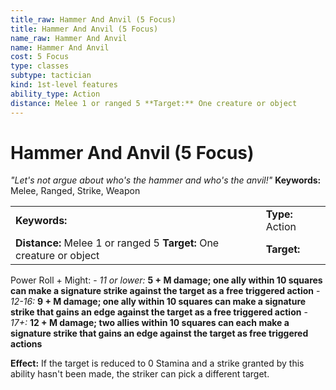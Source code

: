 ```yaml
---
title_raw: Hammer And Anvil (5 Focus)
title: Hammer And Anvil (5 Focus)
name_raw: Hammer And Anvil
name: Hammer And Anvil
cost: 5 Focus
type: classes
subtype: tactician
kind: 1st-level features
ability_type: Action
distance: Melee 1 or ranged 5 **Target:** One creature or object
---
```


# Hammer And Anvil (5 Focus)

*"Let's not argue about who's the hammer and who's the anvil!"* **Keywords:** Melee, Ranged, Strike, Weapon

|                                                                      |                  |
| :------------------------------------------------------------------- | :--------------- |
| **Keywords:**                                                        | **Type:** Action |
| **Distance:** Melee 1 or ranged 5 **Target:** One creature or object | **Target:**      |

Power Roll + Might: - *11 or lower:* **5 + M damage; one ally within 10 squares can make a signature strike against the target as a free triggered action** - *12-16:* **9 + M damage; one ally within 10 squares can make a signature strike that gains an edge against the target as a free triggered action** - *17+:* **12 + M damage; two allies within 10 squares can each make a signature strike that gains an edge against the target as free triggered actions**

**Effect:** If the target is reduced to 0 Stamina and a strike granted by this ability hasn't been made, the striker can pick a different target.
